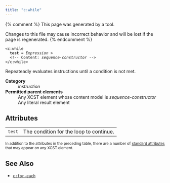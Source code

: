 ```yaml
---
title: "c:while"
---
```


{% comment %}
This page was generated by a tool.

Changes to this file may cause incorrect behavior and will be lost if
the page is regenerated.
{% endcomment %}

<div class="ref-element-syntax language-xml highlighter-rouge"><pre class="highlight"><code><span class="nt">&lt;c:while</span>
  <b>test</b> = <i title="Expression">Expression</i> &gt;
  &lt;!-- Content: <i>sequence-constructor</i> --&gt;
<span class="nt">&lt;/c:while&gt;</span></code></pre></div>
<p>Repeateadly evaluates instructions until a condition is not met.</p>
<dl>
   <dt><b>Category</b></dt>
   <dd><i>instruction</i></dd>
   <dt><b>Permitted parent elements</b></dt>
   <dd>Any XCST element whose content model is <i>sequence-constructor</i></dd>
   <dd>Any literal result element</dd>
</dl>
<h2>Attributes</h2>
<div class="table-responsive">
   <table class="ref-attribs">
      <tr>
         <td><code>test</code></td>
         <td>The condition for the loop to continue.</td>
      </tr>
   </table>
</div>
<p><small>
      In addition to the attributes in the preceding table, there are a number of <a href="../c/standard-attributes.html">standard attributes</a> that may appear on any XCST element.
      </small></p>
<h2>See Also</h2>
<ul>
   <li><a href="for-each.html"><code>c:for-each</code></a></li>
</ul>